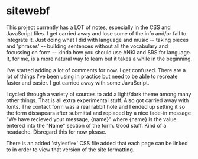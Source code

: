 # sitewebf

This project currently has a LOT of notes, especially in the CSS and JavaScript files. I get carried away and lose some of the info and/or fail to integrate it. Just doing what I did with language and music -- taking pieces and 'phrases' -- building sentences without all the vocabulary and focussing on form -- kinda how you should use ANKI and SRS for language. It, for me, is a more natural way to learn but it takes a while in the beginning. 

I've started adding a lot of comments for now. I get confused.
There are a lot of things I've been using in practice but need 
to be able to recreate faster and easier. I got carried away with some JavaScript.

I cycled through a variety of sources to add a light/dark theme among many other things. That is all extra experimental stuff.
Also got carried away with fonts. The contact form was a real rabbit hole and I ended up setting it so the form dissapears after submittal and replaced by a nice fade-in message "We have recieved your message, {name}" where {name} is the value entered into the "Name" section of the form. 
Good stuff. Kind of a headache. Disregard this for now please.

There is an added 'stylesflex' CSS file added that each page can be linked to in order to view that version of the site formatting.
